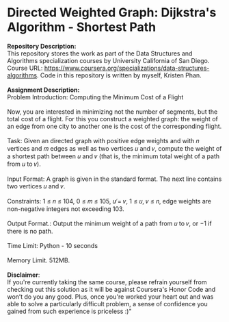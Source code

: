 # Directed Weighted Graph: Dijkstra's Algorithm - Shortest Path

__Repository Description:__
<br/>
This repository stores the work as part of the Data Structures and Algorithms specialization courses by University California of San Diego. Course URL: https://www.coursera.org/specializations/data-structures-algorithms. Code in this repository is written by myself, Kristen Phan.
<br/>
<br/>
__Assignment Description:__
<br/>
Problem Introduction: Computing the Minimum Cost of a Flight
<br/>
<br/>
Now, you are interested in minimizing not the number of segments, but the total cost of a flight. For this
you construct a weighted graph: the weight of an edge from one city to another one is the cost of the
corresponding flight.
<br/>
<br/>
Task: Given an directed graph with positive edge weights and with 𝑛 vertices and 𝑚 edges as well as two
vertices 𝑢 and 𝑣, compute the weight of a shortest path between 𝑢 and 𝑣 (that is, the minimum total
weight of a path from 𝑢 to 𝑣).
<br/>
<br/>
Input Format: A graph is given in the standard format. The next line contains two vertices 𝑢 and 𝑣.
<br/>
<br/>
Constraints: 1 ≤ 𝑛 ≤ 104, 0 ≤ 𝑚 ≤ 105, 𝑢 ̸= 𝑣, 1 ≤ 𝑢, 𝑣 ≤ 𝑛, edge weights are non-negative integers not
exceeding 103.
<br/>
<br/>
Output Format.: Output the minimum weight of a path from 𝑢 to 𝑣, or −1 if there is no path.
<br/>
<br/>
Time Limit: Python - 10 seconds
<br/>
<br/>
Memory Limit. 512MB.
<br/>
<br/>
__Disclaimer__: 
<br/>
If you're currently taking the same course, please refrain yourself from checking out this solution as it will be against Coursera's Honor Code and won’t do you any good. Plus, once you're worked your heart out and was able to solve a particularly difficult problem, a sense of confidence you gained from such experience is priceless :)"
